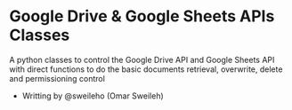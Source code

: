 # Google Drive & Google Sheets APIs Classes

A python classes to control the Google Drive API and Google Sheets API with direct functions to do the basic documents retrieval, overwrite, delete and permissioning control


* Writting by @sweileho (Omar Sweileh)
